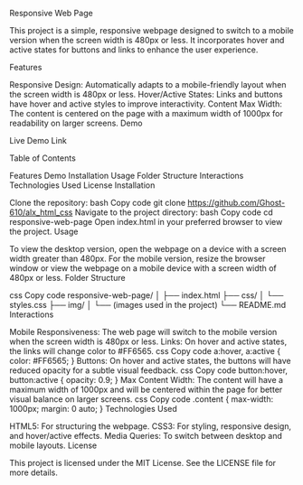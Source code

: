 Responsive Web Page

This project is a simple, responsive webpage designed to switch to a mobile version when the screen width is 480px or less. It incorporates hover and active states for buttons and links to enhance the user experience.

Features

Responsive Design: Automatically adapts to a mobile-friendly layout when the screen width is 480px or less.
Hover/Active States: Links and buttons have hover and active styles to improve interactivity.
Content Max Width: The content is centered on the page with a maximum width of 1000px for readability on larger screens.
Demo

Live Demo Link

Table of Contents

Features
Demo
Installation
Usage
Folder Structure
Interactions
Technologies Used
License
Installation

Clone the repository:
bash
Copy code
git clone https://github.com/Ghost-610/alx_html_css 
Navigate to the project directory:
bash
Copy code
cd responsive-web-page
Open index.html in your preferred browser to view the project.
Usage

To view the desktop version, open the webpage on a device with a screen width greater than 480px.
For the mobile version, resize the browser window or view the webpage on a mobile device with a screen width of 480px or less.
Folder Structure

css
Copy code
responsive-web-page/
│
├── index.html
├── css/
│   └── styles.css
├── img/
│   └── (images used in the project)
└── README.md
Interactions

Mobile Responsiveness:
The web page will switch to the mobile version when the screen width is 480px or less.
Links:
On hover and active states, the links will change color to #FF6565.
css
Copy code
a:hover, a:active {
  color: #FF6565;
}
Buttons:
On hover and active states, the buttons will have reduced opacity for a subtle visual feedback.
css
Copy code
button:hover, button:active {
  opacity: 0.9;
}
Max Content Width:
The content will have a maximum width of 1000px and will be centered within the page for better visual balance on larger screens.
css
Copy code
.content {
  max-width: 1000px;
  margin: 0 auto;
}
Technologies Used

HTML5: For structuring the webpage.
CSS3: For styling, responsive design, and hover/active effects.
Media Queries: To switch between desktop and mobile layouts.
License

This project is licensed under the MIT License. See the LICENSE file for more details.